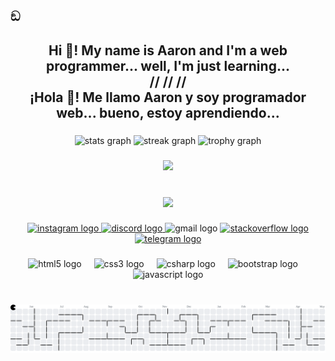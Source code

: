 ## ඞ

<!--
**Aaronnow-Eqr/Aaronnow-Eqr** is a ✨ _special_ ✨ repository because its `README.md` (this file) appears on your GitHub profile.

Here are some ideas to get you started:

- 🔭 I’m currently working on ...
- 🌱 I’m currently learning ...
- 👯 I’m looking to collaborate on ...
- 🤔 I’m looking for help with ...
- 💬 Ask me about ...
- 📫 How to reach me: ...
- 😄 Pronouns: ...
- ⚡ Fun fact: ...
-->
<h2 align="center">Hi 👋! My name is Aaron and I'm a web programmer... well, I'm just learning...<br>//     //     //<br>¡Hola 👋! Me llamo Aaron y soy programador web... bueno, estoy aprendiendo...</h2>

###

<div align="center">
  <img src="https://github-readme-stats.vercel.app/api?username=Aaronnow-Eqr&hide_title=false&hide_rank=false&show_icons=true&include_all_commits=true&count_private=true&disable_animations=false&theme=codeSTACKr&locale=en&hide_border=false&order=1" height="150" alt="stats graph"  />
  <img src="https://streak-stats.demolab.com?user=Aaronnow-Eqr&locale=en&mode=daily&theme=codeSTACKr&hide_border=true&border_radius=5&order=3" height="150" alt="streak graph"  />
  <img src="https://github-profile-trophy.vercel.app?username=Aaronnow-Eqr&theme=juicyfresh&column=-1&row=1&margin-w=8&margin-h=8&no-bg=false&no-frame=true&order=4" height="150" alt="trophy graph"  />
</div>

###

<div align="center">
  <img src="https://visitor-badge.laobi.icu/badge?page_id=Aaronnow-Eqr.Aaronnow-Eqr&left_color=dimgray&right_color=darkgoldenrod"  />
</div>

###

<br clear="both">

<div align="center">
  <img height="150" src="https://c.tenor.com/QwM8acjTraAAAAAd/tenor.gif"  />
</div>

###

<div align="center">
  <a href="https://www.instagram.com/_aaronnow.notfound/" target="_blank">
    <img src="https://img.shields.io/static/v1?message=Instagram&logo=instagram&label=&color=dc4261&logoColor=white&labelColor=&style=for-the-badge" height="35" alt="instagram logo"  />
  </a>
  <a href="https://discord.com/users/412455604414578698" target="_blank">
    <img src="https://img.shields.io/static/v1?message=Discord&logo=discord&label=&color=2c3dee&logoColor=white&labelColor=&style=for-the-badge" height="35" alt="discord logo"  />
  </a>
  <img src="https://img.shields.io/static/v1?message=aaroneqr32@&logo=gmail&label=&color=ff3928&logoColor=white&labelColor=&style=for-the-badge" height="35" alt="gmail logo"  />
  <a href="https://es.stackoverflow.com/users/449216/aaronnow-eqr" target="_blank">
    <img src="https://img.shields.io/static/v1?message=Stackoverflow&logo=stackoverflow&label=&color=ff9500&logoColor=white&labelColor=&style=for-the-badge" height="35" alt="stackoverflow logo"  />
  </a>
  <a href="https://t.me/aaronnoweqr" target="_blank">
    <img src="https://img.shields.io/static/v1?message=Telegram&logo=telegram&label=&color=0076cd&logoColor=white&labelColor=&style=for-the-badge" height="35" alt="telegram logo"  />
  </a>
</div>

###

<div align="center">
  <img src="https://skillicons.dev/icons?i=html" height="30" alt="html5 logo"  />
  <img width="12" />
  <img src="https://cdn.jsdelivr.net/gh/devicons/devicon/icons/css3/css3-original.svg" height="30" alt="css3 logo"  />
  <img width="12" />
  <img src="https://cdn.jsdelivr.net/gh/devicons/devicon/icons/csharp/csharp-original.svg" height="30" alt="csharp logo"  />
  <img width="12" />
  <img src="https://cdn.jsdelivr.net/gh/devicons/devicon/icons/bootstrap/bootstrap-original.svg" height="30" alt="bootstrap logo"  />
  <img width="12" />
  <img src="https://cdn.jsdelivr.net/gh/devicons/devicon/icons/javascript/javascript-original.svg" height="30" alt="javascript logo"  />
</div>

###

<br clear="both">

<picture>
  <source media="(prefers-color-scheme: dark)" srcset="https://raw.githubusercontent.com/Aaronnow-Eqr/Aaronnow-Eqr/output/pacman-contribution-graph-dark.svg">
  <source media="(prefers-color-scheme: light)" srcset="https://raw.githubusercontent.com/Aaronnow-Eqr/Aaronnow-Eqr/output/pacman-contribution-graph.svg">
  <img alt="pacman contribution graph" src="https://raw.githubusercontent.com/Aaronnow-Eqr/Aaronnow-Eqr/output/pacman-contribution-graph.svg">
</picture>

###
